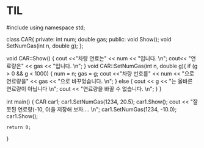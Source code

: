 # TIL
#include <iostream>
using namespace std;

class CAR{
private:
    int num;
    double gas;
public:
    void Show();
    void SetNumGas(int n, double g);
};

void CAR::Show()
{
    cout <<"차량 연료는" << num << "입니다. \n";
    cout<< "연료량은" << gas << "입니다. \n";
}
void CAR::SetNumGas(int n, double g){
    if (g > 0 && g < 1000)
    {
        num = n;
        gas = g;
        cout <<"차량 번호를" << num << "으로 연료량을" << gas << "으로 바꾸었습니다. \n";
    }
    else
    {
        cout << g << "는 올바른 연료량이 아닙니다 \n";
        cout << "연료량을 바꿀 수 없습니다. \n";
    }
}

int main()
{
    CAR car1;
    car1.SetNumGas(1234, 20.5);
    car1.Show();
    cout << "잘못된 연료량(-10, 0)을 저장해 보자.... \n";
    car1.SetNumGas(1234, -10.0);
    car1.Show();
    
    return 0;
}